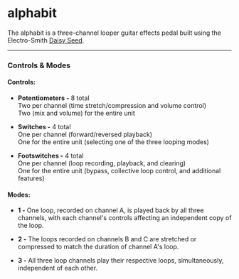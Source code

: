 # alphabit
The alphabit is a three-channel looper guitar effects pedal built using the Electro-Smith [Daisy Seed](https://www.electro-smith.com/daisy/daisy).

---

### Controls & Modes
#### Controls:
- **Potentiometers -** 8 total  
Two per channel (time stretch/compression and volume control)  
Two (mix and volume) for the entire unit

- **Switches -** 4 total  
One per channel (forward/reversed playback)  
One for the entire unit (selecting one of the three looping modes)

- **Footswitches -** 4 total  
One per channel (loop recording, playback, and clearing)  
One for the entire unit (bypass, collective loop control, and additional features)

#### Modes:

- **1 -** One loop, recorded on channel A, is played back by all three channels, with each channel's controls affecting an independent copy of the loop.

- **2 -** The loops recorded on channels B and C are stretched or compressed to match the duration of channel A's loop.

- **3 -** All three loop channels play their respective loops, simultaneously, independent of each other.

